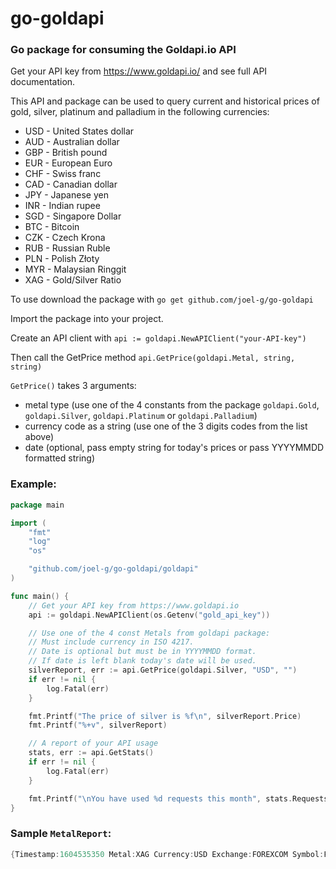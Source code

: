 # go-goldapi
### Go package for consuming the Goldapi.io API

Get your API key from https://www.goldapi.io/ and see full API documentation.

This API and package can be used to query current and historical prices of gold, silver, platinum and palladium in the following currencies:

* USD - United States dollar
* AUD - Australian dollar
* GBP - British pound
* EUR - European Euro
* CHF - Swiss franc
* CAD - Canadian dollar
* JPY - Japanese yen
* INR - Indian rupee
* SGD - Singapore Dollar
* BTC - Bitcoin
* CZK - Czech Krona
* RUB - Russian Ruble
* PLN - Polish Złoty
* MYR - Malaysian Ringgit
* XAG - Gold/Silver Ratio

To use download the package with `go get github.com/joel-g/go-goldapi`

Import the package into your project.

Create an API client with `api := goldapi.NewAPIClient("your-API-key")`

Then call the GetPrice method `api.GetPrice(goldapi.Metal, string, string)`

`GetPrice()` takes 3 arguments:
* metal type (use one of the 4 constants from the package `goldapi.Gold`, `goldapi.Silver`, `goldapi.Platinum` or `goldapi.Palladium`)
* currency code as a string (use one of the 3 digits codes from the list above)
* date (optional, pass empty string for today's prices or pass YYYYMMDD formatted string)


### Example:

```go
package main

import (
	"fmt"
	"log"
	"os"

	"github.com/joel-g/go-goldapi/goldapi"
)

func main() {
	// Get your API key from https://www.goldapi.io
	api := goldapi.NewAPIClient(os.Getenv("gold_api_key"))

	// Use one of the 4 const Metals from goldapi package:
	// Must include currency in ISO 4217.
	// Date is optional but must be in YYYYMMDD format.
	// If date is left blank today's date will be used.
	silverReport, err := api.GetPrice(goldapi.Silver, "USD", "")
	if err != nil {
		log.Fatal(err)
	}

	fmt.Printf("The price of silver is %f\n", silverReport.Price)
	fmt.Printf("%+v", silverReport)

	// A report of your API usage
	stats, err := api.GetStats()
	if err != nil {
		log.Fatal(err)
	}

	fmt.Printf("\nYou have used %d requests this month", stats.RequestsMonth)
}

```


### Sample `MetalReport`:

```go
{Timestamp:1604535350 Metal:XAG Currency:USD Exchange:FOREXCOM Symbol:FOREXCOM:XAGUSD PrevClosePrice:23.895 OpenPrice:23.895 LowPrice:23.895 HighPrice:24.042 OpenTime:1604527200 Price:24.04 Ch:0.145 Chp:0.61 Ask:24.059 Bid:24.011}
```
